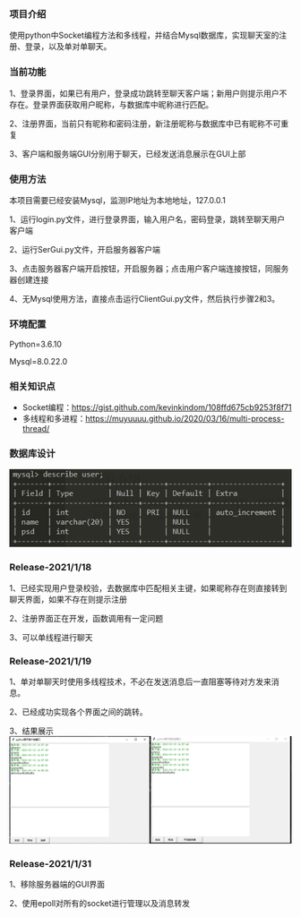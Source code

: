 ### 项目介绍

使用python中Socket编程方法和多线程，并结合Mysql数据库，实现聊天室的注册、登录，以及单对单聊天。

### 当前功能

1、登录界面，如果已有用户，登录成功跳转至聊天客户端；新用户则提示用户不存在。登录界面获取用户昵称，与数据库中昵称进行匹配。

2、注册界面，当前只有昵称和密码注册，新注册昵称与数据库中已有昵称不可重复

3、客户端和服务端GUI分别用于聊天，已经发送消息展示在GUI上部

### 使用方法

本项目需要已经安装Mysql，监测IP地址为本地地址，127.0.0.1

1、运行login.py文件，进行登录界面，输入用户名，密码登录，跳转至聊天用户客户端

2、运行SerGui.py文件，开启服务器客户端

3、点击服务器客户端开启按钮，开启服务器；点击用户客户端连接按钮，同服务器创建连接

4、无Mysql使用方法，直接点击运行ClientGui.py文件，然后执行步骤2和3。

### 环境配置

Python=3.6.10

Mysql=8.0.22.0

### 相关知识点

- Socket编程：https://gist.github.com/kevinkindom/108ffd675cb9253f8f71
- 多线程和多进程：https://muyuuuu.github.io/2020/03/16/multi-process-thread/

### 数据库设计

![mysql](photo/mysql.png)

### Release-2021/1/18

1、已经实现用户登录校验，去数据库中匹配相关主键，如果昵称存在则直接转到聊天界面，如果不存在则提示注册  

2、注册界面正在开发，函数调用有一定问题  

3、可以单线程进行聊天

### Release-2021/1/19

1、单对单聊天时使用多线程技术，不必在发送消息后一直阻塞等待对方发来消息。

2、已经成功实现各个界面之间的跳转。

3、结果展示![result](photo/chat.png)


### Release-2021/1/31

1、移除服务器端的GUI界面

2、使用epoll对所有的socket进行管理以及消息转发
